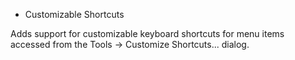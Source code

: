 * Customizable Shortcuts

Adds support for customizable keyboard shortcuts for menu items accessed
from the Tools -> Customize Shortcuts... dialog.
